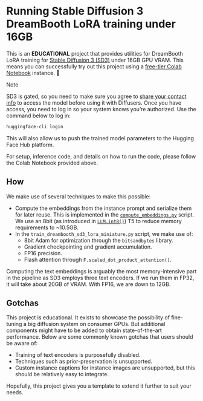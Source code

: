 # Running Stable Diffusion 3 DreamBooth LoRA training under 16GB

This is an **EDUCATIONAL** project that provides utilities for DreamBooth LoRA training for [Stable Diffusion 3 (SD3)](ttps://huggingface.co/papers/2403.03206) under 16GB GPU VRAM. This means you can successfully try out this project using a [free-tier Colab Notebook](./sd3_dreambooth_lora_16gb.ipynb) instance. 🤗

> [!NOTE]
> SD3 is gated, so you need to make sure you agree to [share your contact info](https://huggingface.co/stabilityai/stable-diffusion-3-medium-diffusers) to access the model before using it with Diffusers. Once you have access, you need to log in so your system knows you’re authorized. Use the command below to log in:

```bash
huggingface-cli login
```

This will also allow us to push the trained model parameters to the Hugging Face Hub platform.

For setup, inference code, and details on how to run the code, please follow the Colab Notebook provided above. 

## How

We make use of several techniques to make this possible:

* Compute the embeddings from the instance prompt and serialize them for later reuse. This is implemented in the [`compute_embeddings.py`](./compute_embeddings.py) script. We use an 8bit (as introduced in [`LLM.int8()`](https://arxiv.org/abs/2208.07339)) T5 to reduce memory requirements to ~10.5GB. 
* In the `train_dreambooth_sd3_lora_miniature.py` script, we make use of:
  * 8bit Adam for optimization through the `bitsandbytes` library.
  * Gradient checkpointing and gradient accumulation.
  * FP16 precision.
  * Flash attention through `F.scaled_dot_product_attention()`. 

Computing the text embeddings is arguably the most memory-intensive part in the pipeline as SD3 employs three text encoders. If we run them in FP32, it will take about 20GB of VRAM. With FP16, we are down to 12GB. 


## Gotchas

This project is educational. It exists to showcase the possibility of fine-tuning a big diffusion system on consumer GPUs. But additional components might have to be added to obtain state-of-the-art performance. Below are some commonly known gotchas that users should be aware of:

* Training of text encoders is purposefully disabled. 
* Techniques such as prior-preservation is unsupported. 
* Custom instance captions for instance images are unsupported, but this should be relatively easy to integrate.

Hopefully, this project gives you a template to extend it further to suit your needs.